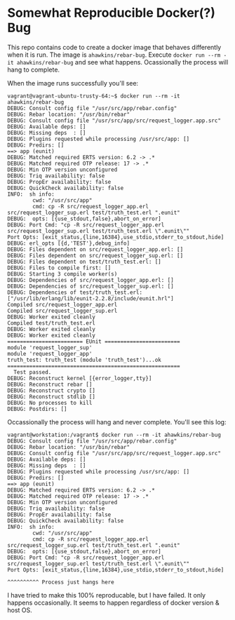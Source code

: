 # Somewhat Reproducible Docker(?) Bug

This repo contains code to create a docker image that behaves
differently when it is run. The image is `ahawkins/rebar-bug`.
Execute `docker run --rm -it ahawkins/rebar-bug` and see what happens.
Ocassionally the process will hang to complete.

When the image runs successfully you'll see:

    vagrant@vagrant-ubuntu-trusty-64:~$ docker run --rm -it ahawkins/rebar-bug
    DEBUG: Consult config file "/usr/src/app/rebar.config"
    DEBUG: Rebar location: "/usr/bin/rebar"
    DEBUG: Consult config file "/usr/src/app/src/request_logger.app.src"
    DEBUG: Available deps: []
    DEBUG: Missing deps  : []
    DEBUG: Plugins requested while processing /usr/src/app: []
    DEBUG: Predirs: []
    ==> app (eunit)
    DEBUG: Matched required ERTS version: 6.2 -> .*
    DEBUG: Matched required OTP release: 17 -> .*
    DEBUG: Min OTP version unconfigured
    DEBUG: Triq availability: false
    DEBUG: PropEr availability: false
    DEBUG: QuickCheck availability: false
    INFO:  sh info:
            cwd: "/usr/src/app"
            cmd: cp -R src/request_logger_app.erl src/request_logger_sup.erl test/truth_test.erl ".eunit"
    DEBUG:  opts: [{use_stdout,false},abort_on_error]
    DEBUG: Port Cmd: "cp -R src/request_logger_app.erl src/request_logger_sup.erl test/truth_test.erl \".eunit\""
    Port Opts: [exit_status,{line,16384},use_stdio,stderr_to_stdout,hide]
    DEBUG: erl_opts [{d,'TEST'},debug_info]
    DEBUG: Files dependent on src/request_logger_app.erl: []
    DEBUG: Files dependent on src/request_logger_sup.erl: []
    DEBUG: Files dependent on test/truth_test.erl: []
    DEBUG: Files to compile first: []
    DEBUG: Starting 3 compile worker(s)
    DEBUG: Dependencies of src/request_logger_app.erl: []
    DEBUG: Dependencies of src/request_logger_sup.erl: []
    DEBUG: Dependencies of test/truth_test.erl:
    ["/usr/lib/erlang/lib/eunit-2.2.8/include/eunit.hrl"]
    Compiled src/request_logger_app.erl
    Compiled src/request_logger_sup.erl
    DEBUG: Worker exited cleanly
    Compiled test/truth_test.erl
    DEBUG: Worker exited cleanly
    DEBUG: Worker exited cleanly
    ======================== EUnit ========================
    module 'request_logger_sup'
    module 'request_logger_app'
    truth_test: truth_test (module 'truth_test')...ok
    =======================================================
      Test passed.
    DEBUG: Reconstruct kernel [{error_logger,tty}]
    DEBUG: Reconstruct rebar []
    DEBUG: Reconstruct crypto []
    DEBUG: Reconstruct stdlib []
    DEBUG: No processes to kill
    DEBUG: Postdirs: []

Occassionally the process will hang and never complete. You'll see
this log:

    vagrant@workstation:/vagrant$ docker run --rm -it ahawkins/rebar-bug
    DEBUG: Consult config file "/usr/src/app/rebar.config"
    DEBUG: Rebar location: "/usr/bin/rebar"
    DEBUG: Consult config file "/usr/src/app/src/request_logger.app.src"
    DEBUG: Available deps: []
    DEBUG: Missing deps  : []
    DEBUG: Plugins requested while processing /usr/src/app: []
    DEBUG: Predirs: []
    ==> app (eunit)
    DEBUG: Matched required ERTS version: 6.2 -> .*
    DEBUG: Matched required OTP release: 17 -> .*
    DEBUG: Min OTP version unconfigured
    DEBUG: Triq availability: false
    DEBUG: PropEr availability: false
    DEBUG: QuickCheck availability: false
    INFO:  sh info:
            cwd: "/usr/src/app"
            cmd: cp -R src/request_logger_app.erl src/request_logger_sup.erl test/truth_test.erl ".eunit"
    DEBUG:  opts: [{use_stdout,false},abort_on_error]
    DEBUG: Port Cmd: "cp -R src/request_logger_app.erl src/request_logger_sup.erl test/truth_test.erl \".eunit\""
    Port Opts: [exit_status,{line,16384},use_stdio,stderr_to_stdout,hide]

    ^^^^^^^^^^ Process just hangs here

I have tried to make this 100% reproducable, but I have failed. It
only happens occasionally. It seems to happen regardless of docker
version & host OS.
